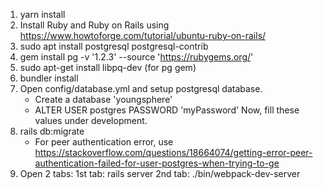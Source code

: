 1. yarn install
2. Install Ruby and Ruby on Rails using https://www.howtoforge.com/tutorial/ubuntu-ruby-on-rails/
3. sudo apt install postgresql postgresql-contrib
3. gem install pg -v '1.2.3' --source 'https://rubygems.org/'
4. sudo apt-get install libpq-dev (for pg gem)
5. bundler install
6. Open config/database.yml and setup postgresql database.
   * Create a database 'youngsphere'
   * ALTER USER postgres PASSWORD 'myPassword'
   Now, fill these values under development.
7. rails db:migrate
   * For peer authentication error, use https://stackoverflow.com/questions/18664074/getting-error-peer-authentication-failed-for-user-postgres-when-trying-to-ge
8. Open 2 tabs:
    1st tab: rails server
    2nd tab: ./bin/webpack-dev-server 
